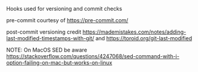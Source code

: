 Hooks used for versioning and commit checks

pre-commit courtesy of https://pre-commit.com/

post-commit versioning credit https://mademistakes.com/notes/adding-last-modified-timestamps-with-git/ and https://toroid.org/git-last-modified


NOTE: On MacOS SED be aware https://stackoverflow.com/questions/4247068/sed-command-with-i-option-failing-on-mac-but-works-on-linux
